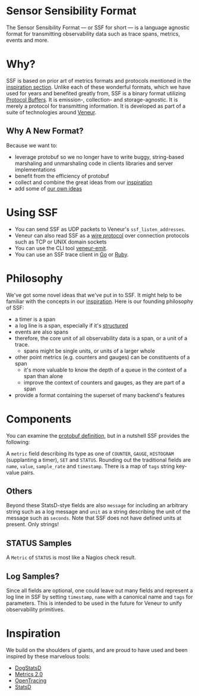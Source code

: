 # Sensor Sensibility Format

The Sensor Sensibility Format — or SSF for short — is a language agnostic format for transmitting observability data such as trace spans, metrics, events and more.

# Why?

SSF is based on prior art of metrics formats and protocols mentioned in the [inspiration section](#inspiration). Unlike each of these wonderful formats, which we have used for years and benefited greatly from, SSF is a binary format utilizing [Protocol Buffers](https://developers.google.com/protocol-buffers/). It is emission-, collection- and storage-agnostic. It is merely a protocol for transmitting information. It is developed as part of a suite of technologies around [Veneur](https://github.com/stripe/veneur).

## Why A New Format?

Because we want to:

* leverage protobuf so we no longer have to write buggy, string-based marshaling and unmarshaling code in clients libraries and server implementations
* benefit from the efficiency of protobuf
* collect and combine the great ideas from our [inspiration](https://github.com/stripe/veneur/tree/master/ssf#inspiration)
* add some of [our own ideas](https://github.com/stripe/veneur/tree/master/ssf#philosophy)

# Using SSF

* You can send SSF as UDP packets to Veneur's `ssf_listen_addresses`.
* Veneur can also read SSF as a [wire protocol](https://github.com/stripe/veneur/blob/master/protocol/wire.go) over connection protocols such as TCP or UNIX domain sockets
* You can use the CLI tool [veneur-emit](https://github.com/stripe/veneur/tree/master/cmd/veneur-emit).
* You can use an SSF trace client in [Go](https://github.com/stripe/veneur/tree/master/trace) or [Ruby](https://github.com/stripe/ssf-ruby).

# Philosophy

We've got some novel ideas that we've put in to SSF. It might help to be familiar with the concepts in our [inspiration](https://github.com/stripe/veneur/tree/master/ssf#inspiration). Here is our founding philosophy of SSF:

* a timer is a span
* a log line is a span, especially if it's [structured](https://www.thoughtworks.com/radar/techniques/structured-logging)
* events are also spans
* therefore, the core unit of all observability data is a span, or a unit of a trace.
  * spans might be single units, or units of a larger whole
* other point metrics (e.g. counters and gauges) can be constituents of a span
  * it's more valuable to know the depth of a queue in the context of a span than alone
  * improve the context of counters and gauges, as they are part of a span
* provide a format containing the superset of many backend's features

# Components

You can examine the [protobuf definition](https://github.com/stripe/veneur/blob/master/ssf/sample.proto), but in a nutshell SSF provides the following:

A `metric` field describing its type as one of `COUNTER`, `GAUGE`, `HISTOGRAM` (supplanting a timer), `SET` and `STATUS`. Rounding out the traditional fields are `name`, `value`, `sample_rate` and `timestamp`. There is a map of `tags` string key-value pairs.

## Others

Beyond these StatsD-stye fields are also `message` for including an arbitrary string such as a log message and `unit` as a string describing the unit of the message such as `seconds`. Note that SSF does not have defined units at present. Only strings!

## STATUS Samples
A `Metric` of `STATUS` is most like a Nagios check result.

## Log Samples?
Since all fields are optional, one could leave out many fields and represent a log line in SSF by setting `timestamp`, `name` with a canonical name and `tags` for parameters. This is intended to be used in the future for Veneur to unify observability primitives.

# Inspiration

We build on the shoulders of giants, and are proud to have used and been inspired by these marvelous tools:

* [DogStatsD](http://docs.datadoghq.com/guides/dogstatsd/#datagram-format)
* [Metrics 2.0](http://metrics20.org)
* [OpenTracing](http://opentracing.io)
* [StatsD](https://github.com/b/statsd_spec)
